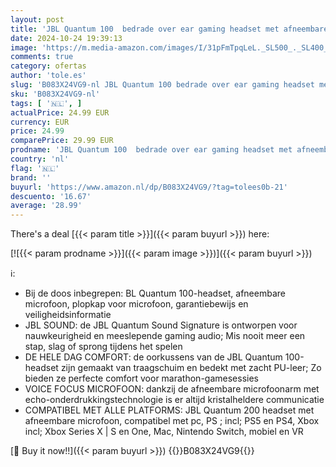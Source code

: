 ```yaml
---
layout: post
title: 'JBL Quantum 100  bedrade over ear gaming headset met afneembare microfoon  compatibel met meerdere platforms  in blauw'
date: 2024-10-24 19:39:13
image: 'https://m.media-amazon.com/images/I/31pFmTpqLeL._SL500_._SL400_.jpg'
comments: true
category: ofertas
author: 'tole.es'
slug: 'B083X24VG9-nl JBL Quantum 100 bedrade over ear gaming headset met...'
sku: 'B083X24VG9-nl'
tags: [ '🇳🇱', ]
actualPrice: 24.99 EUR
currency: EUR
price: 24.99
comparePrice: 29.99 EUR
prodname: 'JBL Quantum 100  bedrade over ear gaming headset met afneembare microfoon  compatibel met meerdere platforms  in blauw'
country: 'nl'
flag: '🇳🇱'
brand: ''
buyurl: 'https://www.amazon.nl/dp/B083X24VG9/?tag=tolees0b-21'
descuento: '16.67'
average: '28.99'
---
```


There's a deal [{{< param title >}}]({{< param buyurl >}})  here:

[![{{< param prodname >}}]({{< param image >}})]({{< param buyurl >}})

ℹ️:

- Bij de doos inbegrepen: BL Quantum 100-headset, afneembare microfoon, plopkap voor microfoon, garantiebewijs en veiligheidsinformatie
- JBL SOUND: de JBL Quantum Sound Signature is ontworpen voor nauwkeurigheid en meeslepende gaming audio; Mis nooit meer een stap, slag of sprong tijdens het spelen
- DE HELE DAG COMFORT: de oorkussens van de JBL Quantum 100-headset zijn gemaakt van traagschuim en bedekt met zacht PU-leer; Zo bieden ze perfecte comfort voor marathon-gamesessies
- VOICE FOCUS MICROFOON: dankzij de afneembare microfoonarm met echo-onderdrukkingstechnologie is er altijd kristalheldere communicatie
- COMPATIBEL MET ALLE PLATFORMS: JBL Quantum 200 headset met afneembare microfoon, compatibel met pc, PS ; incl; PS5 en PS4, Xbox incl; Xbox Series X | S en One, Mac, Nintendo Switch, mobiel en VR

[🛒 Buy it now!!]({{< param buyurl >}})
{{<world>}}B083X24VG9{{</world>}}
